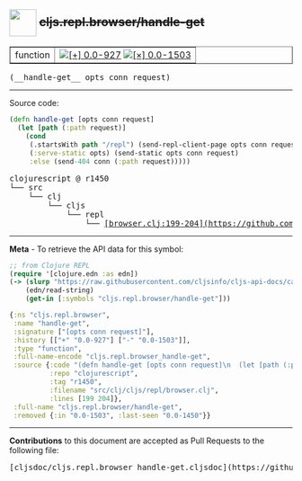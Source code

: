 ## <img width="48px" valign="middle" src="http://i.imgur.com/Hi20huC.png"> ~~cljs.repl.browser/handle-get~~

 <table border="1">
<tr>

<td>function</td>
<td><a href="https://github.com/cljsinfo/cljs-api-docs/tree/0.0-927"><img valign="middle" alt="[+] 0.0-927" src="https://img.shields.io/badge/+-0.0--927-lightgrey.svg"></a> <a href="https://github.com/cljsinfo/cljs-api-docs/tree/0.0-1503"><img valign="middle" alt="[×] 0.0-1503" src="https://img.shields.io/badge/×-0.0--1503-red.svg"></a> </td>
</tr>
</table>

 <samp>
(__handle-get__ opts conn request)<br>
</samp>

---





Source code:

```clj
(defn handle-get [opts conn request]
  (let [path (:path request)]
    (cond
     (.startsWith path "/repl") (send-repl-client-page opts conn request)
     (:serve-static opts) (send-static opts conn request)
     :else (send-404 conn (:path request)))))
```

 <pre>
clojurescript @ r1450
└── src
    └── clj
        └── cljs
            └── repl
                └── <ins>[browser.clj:199-204](https://github.com/clojure/clojurescript/blob/r1450/src/clj/cljs/repl/browser.clj#L199-L204)</ins>
</pre>


---

__Meta__ - To retrieve the API data for this symbol:

```clj
;; from Clojure REPL
(require '[clojure.edn :as edn])
(-> (slurp "https://raw.githubusercontent.com/cljsinfo/cljs-api-docs/catalog/cljs-api.edn")
    (edn/read-string)
    (get-in [:symbols "cljs.repl.browser/handle-get"]))
```

```clj
{:ns "cljs.repl.browser",
 :name "handle-get",
 :signature ["[opts conn request]"],
 :history [["+" "0.0-927"] ["-" "0.0-1503"]],
 :type "function",
 :full-name-encode "cljs.repl.browser_handle-get",
 :source {:code "(defn handle-get [opts conn request]\n  (let [path (:path request)]\n    (cond\n     (.startsWith path \"/repl\") (send-repl-client-page opts conn request)\n     (:serve-static opts) (send-static opts conn request)\n     :else (send-404 conn (:path request)))))",
          :repo "clojurescript",
          :tag "r1450",
          :filename "src/clj/cljs/repl/browser.clj",
          :lines [199 204]},
 :full-name "cljs.repl.browser/handle-get",
 :removed {:in "0.0-1503", :last-seen "0.0-1450"}}

```

---

__Contributions__ to this document are accepted as Pull Requests to the following file:

 <pre>
[cljsdoc/cljs.repl.browser_handle-get.cljsdoc](https://github.com/cljsinfo/cljs-api-docs/blob/master/cljsdoc/cljs.repl.browser_handle-get.cljsdoc)
</pre>


